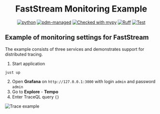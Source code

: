 <div align="center">

# FastStream Monitoring Example

[![python](https://img.shields.io/badge/python-3.12-blue)](https://www.python.org/)
[![pdm-managed](https://img.shields.io/badge/pdm-managed-blueviolet)](https://pdm-project.org)
[![Checked with mypy](https://www.mypy-lang.org/static/mypy_badge.svg)](https://mypy-lang.org/)
[![Ruff](https://img.shields.io/endpoint?url=https://raw.githubusercontent.com/astral-sh/ruff/main/assets/badge/v2.json)](https://github.com/astral-sh/ruff)
[![Test](https://github.com/draincoder/pyproject/actions/workflows/ci.yaml/badge.svg)](https://github.com/draincoder/pyproject/actions/workflows/ci.yaml)

</div>

## Example of monitoring settings for FastStream

The example consists of three services and demonstrates support for distributed tracing.

1. Start application
```shell
just up
```
2. Open **Grafana** on `http://127.0.0.1:3000` with login `admin` and password `admin`
3. Go to **Explore** - **Tempo**
4. Enter TraceQL query `{}`

![Trace example](https://imgur.com/EziQgpy.png)
